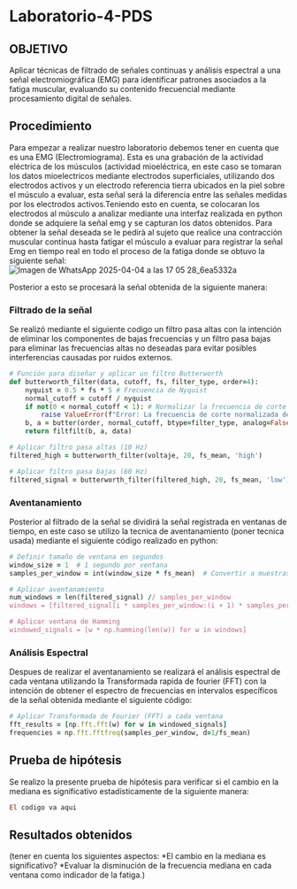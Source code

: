 # Laboratorio-4-PDS
## OBJETIVO
Aplicar técnicas de filtrado de señales continuas y análisis espectral a una señal electromiográfica (EMG) para identificar patrones asociados a la fatiga muscular, evaluando su contenido frecuencial mediante procesamiento digital de señales.
## Procedimiento
Para empezar a realizar nuestro laboratorio debemos tener en cuenta que es una EMG (Electromiograma). Esta es una grabación de la actividad eléctrica de los músculos (actividad mioeléctrica, en este caso se tomaran los datos mioelectricos mediante electrodos superficiales, utilizando dos electrodos activos y un electrodo referencia tierra ubicados en la piel sobre el músculo a evaluar, esta señal será la diferencia entre las señales medidas por los electrodos activos.Teniendo esto en cuenta, se colocaran los electrodos al músculo a analizar mediante una interfaz realizada en python donde se adquiere la señal emg y se capturan los datos obtenidos. Para obtener la señal deseada se le pedirà al sujeto que realice una contracción muscular continua hasta fatigar el músculo a evaluar para registrar la señal Emg en tiempo real en todo el proceso de la fatiga donde se obtuvo la siguiente señal:
![Imagen de WhatsApp 2025-04-04 a las 17 05 28_6ea5332a](https://github.com/user-attachments/assets/89cabc90-b14f-4c3c-b3a3-4ca1a3dfca8f)

Posterior a esto se procesará la señal obtenida de la siguiente manera:
### Filtrado de la señal
Se realizó mediante el siguiente codigo un filtro pasa altas con la intención de eliminar los componentes de bajas frecuencias y un filtro pasa bajas para eliminar las frecuencias altas no deseadas para evitar posibles interferencias causadas por ruidos externos.
```ruby
# Función para diseñar y aplicar un filtro Butterworth
def butterworth_filter(data, cutoff, fs, filter_type, order=4):
    nyquist = 0.5 * fs * 5 # Frecuencia de Nyquist
    normal_cutoff = cutoff / nyquist
    if not(0 < normal_cutoff < 1): # Normalizar la frecuencia de corte
        raise ValueError(f"Error: La frecuencia de corte normalizada debe ser un valor entre 0 y 1. Valor actual:{normal_cutoff}")
    b, a = butter(order, normal_cutoff, btype=filter_type, analog=False)
    return filtfilt(b, a, data)

# Aplicar filtro pasa altas (10 Hz)
filtered_high = butterworth_filter(voltaje, 20, fs_mean, 'high')

# Aplicar filtro pasa bajas (60 Hz)
filtered_signal = butterworth_filter(filtered_high, 20, fs_mean, 'low')
```

### Aventanamiento
Posterior al filtrado de la señal se dividirá la señal registrada en ventanas de tiempo, en este caso se utilizo la tecnica de aventanamiento (poner tecnica usada) mediante el siguiente código realizado en python:
```ruby
# Definir tamaño de ventana en segundos
window_size = 1  # 1 segundo por ventana
samples_per_window = int(window_size * fs_mean)  # Convertir a muestras

# Aplicar aventanamiento
num_windows = len(filtered_signal) // samples_per_window
windows = [filtered_signal[i * samples_per_window:(i + 1) * samples_per_window] for i in range(num_windows)]

# Aplicar ventana de Hamming
windowed_signals = [w * np.hamming(len(w)) for w in windows]
```
### Análisis Espectral
Despues de realizar el aventanamiento se realizará el análisis espectral de cada ventana utilizando la Transformada rapida de fourier (FFT) con la intención de obtener el espectro de frecuencias en intervalos específicos de la señal obtenida mediante el siguiente código:
```ruby
# Aplicar Transformada de Fourier (FFT) a cada ventana
fft_results = [np.fft.fft(w) for w in windowed_signals]
frequencies = np.fft.fftfreq(samples_per_window, d=1/fs_mean)
```
## Prueba de hipótesis
Se realizo la presente prueba de hipótesis para verificar si el cambio en la mediana es significativo estadísticamente de la siguiente manera:
```ruby
El codigo va aqui
```
## Resultados obtenidos
(tener en cuenta los siguientes aspectos:
*El cambio en la mediana es significativo?
*Evaluar la disminución de la frecuencia mediana en cada ventana como indicador de la fatiga.)
